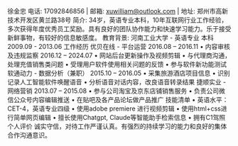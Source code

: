 徐金忠
电话: 17092846856 | 邮箱: xuwilliam@outlook.com | 地址: 郑州市高新技术开发区黄兰路38号
简介: 34岁，英语专业本科，10年互联网行业工作经验，多次获得年度优秀员工奖励。具有良好的团队协作能力和快速学习能力。乐于接受新鲜事物，有较好的信息敏感度。
教育背景: 河南工业大学 - 英语专业 本科 2009.09 - 2013.06
工作经历
优贝在线 - 平台运营
2016.08 – 2016.11
    • 内容审核及违规监察
2016.12 – 2024.07
    • 网站后台更新操作及视频剪辑
    • 与代理商沟通，处理充值销售类问题
    • 受理用户软件使用相关问题的反馈
    • 参与软件新功能测试
软通动力 - 数据分析（兼职）
2015.10 – 2016.05
    • 采集旅游酒店项目信息
    • 识别记录人工智能软件唤醒语音
    • 分析语音对话内容，改良语音转录结果
捷顺实业 - 网络营销
2013.07 – 2015.08
    • 参与公司淘宝及京东店铺销售服务
    • 负责公司微信公众号内容编辑推送
    • 在贴吧及各产品论坛做产品推广
技能清单
    • 英语水平：CET-4，英语专业四级
    • 使用adobe premiere 进行视频剪辑
    • 使用html+css进行简单网页编辑
    • 擅长使用Chatgpt, Claude等智能助手检索信息
    • 拥有C1驾照
个人评价
诚实守信，对待工作严谨认真。有强烈的持续学习的能力和良好的集体合作沟通意识。